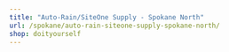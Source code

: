 ```yaml
---
title: "Auto-Rain/SiteOne Supply - Spokane North"
url: /spokane/auto-rain-siteone-supply-spokane-north/
shop: doityourself
---
```

